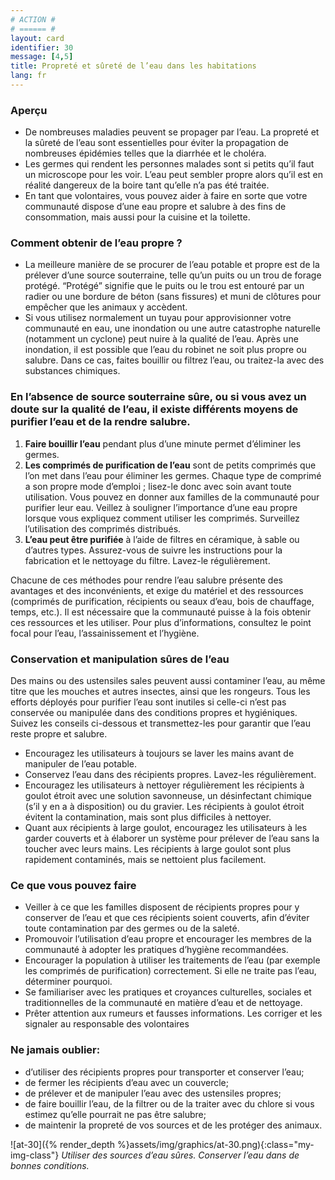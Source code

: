 ```yaml
---
# ACTION #
# ====== #
layout: card
identifier: 30
message: [4,5]
title: Propreté et sûreté de l’eau dans les habitations
lang: fr
---
```


### Aperçu

- De nombreuses maladies peuvent se propager par l’eau. La propreté et la sûreté de l’eau sont essentielles pour éviter la propagation de nombreuses épidémies telles que la diarrhée et le choléra.
- Les germes qui rendent les personnes malades sont si petits qu’il faut un microscope pour les voir. L’eau peut sembler propre alors qu’il est en réalité dangereux de la boire tant qu’elle n’a pas été traitée.
- En tant que volontaires, vous pouvez aider à faire en sorte que votre communauté dispose d’une eau propre et salubre à des fins de consommation, mais aussi pour la cuisine et la toilette.

### Comment obtenir de l’eau propre ?

- La meilleure manière de se procurer de l’eau potable et propre est de la prélever d’une source souterraine, telle qu’un puits ou un trou de forage protégé. “Protégé” signifie que le puits ou le trou est entouré par un radier ou une bordure de béton (sans fissures) et muni de clôtures pour empêcher que les animaux y accèdent.
- Si vous utilisez normalement un tuyau pour approvisionner votre communauté en eau, une inondation ou une autre catastrophe naturelle (notamment un cyclone) peut nuire à la qualité de l’eau. Après une inondation, il est possible que l’eau du robinet ne soit plus propre ou salubre. Dans ce cas, faites bouillir ou filtrez l’eau, ou traitez-la avec des substances chimiques.

### En l’absence de source souterraine sûre, ou si vous avez un doute sur la qualité de l’eau, il existe différents moyens de purifier l’eau et de la rendre salubre.

1. **Faire bouillir l’eau** pendant plus d’une minute permet d’éliminer les germes.
2. **Les comprimés de purification de l’eau** sont de petits comprimés que l’on met dans l’eau pour éliminer les germes. Chaque type de comprimé a son propre mode d’emploi ; lisez-le donc avec soin avant toute utilisation. Vous pouvez en donner aux familles de la communauté pour purifier leur eau. Veillez à souligner l’importance d’une eau propre lorsque vous expliquez comment utiliser les comprimés. Surveillez l’utilisation des comprimés distribués.
3. **L’eau peut être purifiée** à l’aide de filtres en céramique, à sable ou d’autres types. Assurez-vous de suivre les instructions pour la fabrication et le nettoyage du filtre. Lavez-le régulièrement.

Chacune de ces méthodes pour rendre l’eau salubre présente des avantages et des inconvénients, et exige du matériel et des ressources (comprimés de purification, récipients ou seaux d’eau, bois de chauffage, temps, etc.). Il est nécessaire que la communauté puisse à la fois obtenir ces ressources et les utiliser. Pour plus d’informations, consultez le point focal pour l’eau, l’assainissement et l’hygiène.

### Conservation et manipulation sûres de l’eau

Des mains ou des ustensiles sales peuvent aussi contaminer l’eau, au même titre que les mouches et autres insectes, ainsi que les rongeurs. Tous les efforts déployés pour purifier l’eau sont inutiles si celle-ci n’est pas conservée ou manipulée dans des conditions propres et hygiéniques. Suivez les conseils ci-dessous et transmettez-les pour garantir que l’eau reste propre et salubre.
- Encouragez les utilisateurs à toujours se laver les mains avant de manipuler de l’eau potable.
- Conservez l’eau dans des récipients propres. Lavez-les régulièrement.
- Encouragez les utilisateurs à nettoyer régulièrement les récipients à goulot étroit avec une solution savonneuse, un désinfectant chimique (s’il y en a à disposition) ou du gravier. Les récipients à goulot étroit évitent la contamination, mais sont plus difficiles à nettoyer.
- Quant aux récipients à large goulot, encouragez les utilisateurs à les garder couverts et à élaborer un système pour prélever de l’eau sans la toucher avec leurs mains. Les récipients à large goulot sont plus rapidement contaminés, mais se nettoient plus facilement.

### Ce que vous pouvez faire

- Veiller à ce que les familles disposent de récipients propres pour y conserver de l’eau et que ces récipients soient couverts, afin d’éviter toute contamination par des germes ou de la saleté.
- Promouvoir l’utilisation d’eau propre et encourager les membres de la communauté à adopter les pratiques d’hygiène recommandées.
- Encourager la population à utiliser les traitements de l’eau (par exemple les comprimés de purification) correctement. Si elle ne traite pas l’eau, déterminer pourquoi.
- Se familiariser avec les pratiques et croyances culturelles, sociales et traditionnelles de la communauté en matière d’eau et de nettoyage.
- Prêter attention aux rumeurs et fausses informations. Les corriger et les signaler au responsable des volontaires

### Ne jamais oublier:

- d’utiliser des récipients propres pour transporter et conserver l’eau;
- de fermer les récipients d’eau avec un couvercle;
- de prélever et de manipuler l’eau avec des ustensiles propres;
- de faire bouillir l’eau, de la filtrer ou de la traiter avec du chlore si vous estimez qu’elle pourrait ne pas être salubre;
- de maintenir la propreté de vos sources et de les protéger des animaux.

![at-30]({% render_depth %}assets/img/graphics/at-30.png){:class="my-img-class"}
*Utiliser des sources d’eau sûres. Conserver l’eau dans de bonnes conditions.*
